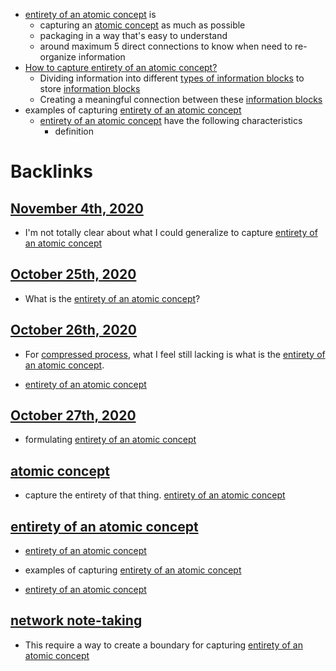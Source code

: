 - [entirety of an atomic concept](<entirety of an atomic concept.md>) is
    - capturing an [atomic concept](<atomic concept.md>) as much as possible
    - packaging in a way that's easy to understand
    - around maximum 5 direct connections to know when need to re-organize information
- [How to capture entirety of an atomic concept?](<How to capture entirety of an atomic concept?.md>)
    - Dividing information into different [types of information blocks](<types of information blocks.md>) to store [information blocks](<information blocks.md>)
    - Creating a meaningful connection between these [information blocks](<information blocks.md>)
- examples of capturing [entirety of an atomic concept](<entirety of an atomic concept.md>)
    - [entirety of an atomic concept](<entirety of an atomic concept.md>) have the following characteristics
        - definition

# Backlinks
## [November 4th, 2020](<November 4th, 2020.md>)
- I'm not totally clear about what I could generalize to capture [entirety of an atomic concept](<entirety of an atomic concept.md>)

## [October 25th, 2020](<October 25th, 2020.md>)
- What is the [entirety of an atomic concept](<entirety of an atomic concept.md>)?

## [October 26th, 2020](<October 26th, 2020.md>)
- For [compressed process](<compressed process.md>), what I feel still lacking is what is the [entirety of an atomic concept](<entirety of an atomic concept.md>).

- [entirety of an atomic concept](<entirety of an atomic concept.md>)

## [October 27th, 2020](<October 27th, 2020.md>)
- formulating [entirety of an atomic concept](<entirety of an atomic concept.md>)

## [atomic concept](<atomic concept.md>)
- capture the entirety of that thing. [entirety of an atomic concept](<entirety of an atomic concept.md>)

## [entirety of an atomic concept](<entirety of an atomic concept.md>)
- [entirety of an atomic concept](<entirety of an atomic concept.md>)

- examples of capturing [entirety of an atomic concept](<entirety of an atomic concept.md>)

- [entirety of an atomic concept](<entirety of an atomic concept.md>)

## [network note-taking](<network note-taking.md>)
- This require a way to create a boundary for capturing [entirety of an atomic concept](<entirety of an atomic concept.md>)

